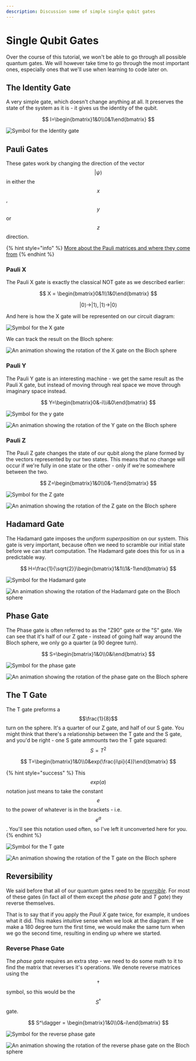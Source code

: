 ```yaml
---
description: Discussion some of simple single qubit gates
---
```


# Single Qubit Gates

Over the course of this tutorial, we won't be able to go through all possible quantum gates. We will however take time to go through the most important ones, especially ones that we'll use when learning to code later on.

## The Identity Gate

A very simple gate, which doesn't change anything at all. It preserves the state of the system as it is - it gives us the identity of the qubit.

$$
I=\begin{bmatrix}1&0\\0&1\end{bmatrix}
$$

![Symbol for the Identity gate](../.gitbook/assets/image%20%2812%29.png)



## Pauli Gates

These gates work by changing the direction of the vector $$|\psi\rangle$$ in either the $$x$$, $$y$$ or $$z$$ direction.

{% hint style="info" %}
[More about the Pauli matrices and where they come from](https://en.wikiversity.org/wiki/Pauli_matrices)
{% endhint %}

### Pauli X

The Pauli X gate is exactly the classical NOT gate as we described earlier:

$$
X = \begin{bmatrix}0&1\\1&0\end{bmatrix}
$$

$$
|0\rangle \rightarrow |1\rangle, |1\rangle \rightarrow|0\rangle
$$

And here is how the X gate will be represented on our circuit diagram:

![Symbol for the X gate](../.gitbook/assets/image%20%2827%29.png)

We can track the result on the Bloch sphere:

![An animation showing the rotation of the X gate on the Bloch sphere](../.gitbook/assets/5d908427a5654129b4cf14f53a2f8f26x_bloch.gif)

### Pauli Y

The Pauli Y gate is an interesting machine - we get the same result as the Pauli X gate, but instead of moving through real space we move through imaginary space instead.

$$
Y=\begin{bmatrix}0&-i\\i&0\end{bmatrix}
$$

![Symbol for the y gate](../.gitbook/assets/image%20%284%29.png)

![An animation showing the rotation of the Y gate on the Bloch sphere](../.gitbook/assets/bc3a4d2390564bc09fe4dab0e6475561y_bloch.gif)

### Pauli Z

The Pauli Z gate changes the state of our qubit along the plane formed by the vectors represented by our two states. This means that no change will occur if we're fully in one state or the other - only if we're somewhere between the two.

$$
Z=\begin{bmatrix}1&0\\0&-1\end{bmatrix}
$$

![Symbol for the Z gate](../.gitbook/assets/image%20%2817%29.png)

![An animation showing the rotation of the Z gate on the Bloch sphere](../.gitbook/assets/80823b8202d44bfcbc0ee29058a20929z_bloch.gif)

## Hadamard Gate

The Hadamard gate imposes the _uniform superposition_ on our system. This gate is very important, because often we need to scramble our initial state before we can start computation. The Hadamard gate does this for us in a predictable way.

$$
H=\frac{1}{\sqrt{2}}\begin{bmatrix}1&1\\1&-1\end{bmatrix}
$$

![Symbol for the Hadamard gate](../.gitbook/assets/image%20%283%29.png)

![An animation showing the rotation of the Hadamard gate on the Bloch sphere](../.gitbook/assets/ffbc26fc17d7425e80209112134951ffh_bloch.gif)

## Phase Gate

The Phase gate is often referred to as the "Z90" gate or the "S" gate. We can see that it's half of our Z gate - instead of going half way around the Bloch sphere, we only go a quarter \(a 90 degree turn\).

$$
S=\begin{bmatrix}1&0\\0&i\end{bmatrix}
$$

![Symbol for the phase gate](../.gitbook/assets/image%20%2825%29.png)

![An animation showing the rotation of the phase gate on the Bloch sphere](../.gitbook/assets/29cf0d32dc724cf8bc4cd3a6f2a1866bs_bloch.gif)

## The T Gate

The T gate preforms a $$\frac{1}{8}$$ turn on the sphere. It's a quarter of our Z gate, and half of our S gate. You might think that there's a relationship between the T gate and the S gate, and you'd be right - one S gate ammounts two the T gate squared: $$S=T^2$$

$$
T=\begin{bmatrix}1&0\\0&exp(\frac{i\pi}{4})\end{bmatrix}
$$

{% hint style="success" %}
This $$exp(a)$$ notation just means to take the constant $$e$$to the power of whatever is in the brackets - i.e. $$e^a$$. You'll see this notation used often, so I've left it unconverted here for you.
{% endhint %}

![Symbol for the T gate](../.gitbook/assets/t-gate.png)

![An animation showing the rotation of the T gate on the Bloch sphere](../.gitbook/assets/afcdc4368d684cedb2279c2de11d76b2t_bloch.gif)

## Reversibility

We said before that all of our quantum gates need to be [_reversible_](quantum-information.md#reversibility). For most of these gates \(in fact all of them except the _phase gate_ and _T gate_\) they reverse themselves.

That is to say that if you apply the _Pauli X_ gate twice, for example, it undoes what it did. This makes intuitive sense when we look at the diagram. If we make a 180 degree turn the first time, we would make the same turn when we go the second time, resulting in ending up where we started.

### Reverse Phase Gate

The _phase gate_ requires an extra step - we need to do some math to it to find the matrix that reverses it's operations. We denote reverse matrices using the $$\dagger$$ symbol, so this would be the $$S^\dagger$$ gate.

$$
S^\dagger = \begin{bmatrix}1&0\\0&-i\end{bmatrix}
$$

![Symbol for the reverse phase gate](../.gitbook/assets/image%20%2826%29.png)

![An animation showing the rotation of the reverse phase gate on the Bloch sphere](../.gitbook/assets/0c695aa2283e45df9d64a79770246485s_d_bloch.gif)

